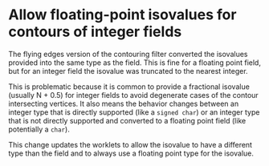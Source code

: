 # Allow floating-point isovalues for contours of integer fields

The flying edges version of the contouring filter converted the isovalues
provided into the same type as the field. This is fine for a floating point
field, but for an integer field the isovalue was truncated to the nearest
integer.

This is problematic because it is common to provide a fractional isovalue
(usually N + 0.5) for integer fields to avoid degenerate cases of the
contour intersecting vertices. It also means the behavior changes between
an integer type that is directly supported (like a `signed char`) or an
integer type that is not directly supported and converted to a floating
point field (like potentially a `char`).

This change updates the worklets to allow the isovalue to have a different
type than the field and to always use a floating point type for the
isovalue.
